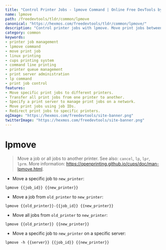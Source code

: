 ```yaml
---
title: "Control Printer Jobs - lpmove Command | Online Free DevTools by Hexmos"
name: lpmove
path: /freedevtools/tldr/common/lpmove
canonical: "https://hexmos.com/freedevtools/tldr/common/lpmove/"
description: "Control printer jobs with lpmove. Move print jobs between printers, manage print queues, and troubleshoot printing issues. Free online tool, no registration required."
category: common
keywords:
- printer job management
- lpmove command
- move print job
- linux printing
- cups printing system
- command line printing
- printer queue management
- print server administration
- lp command
- print job control
features:
- Move specific print jobs to different printers.
- Transfer all print jobs from one printer to another.
- Specify a print server to manage print jobs on a network.
- Move print jobs using job IDs.
- Redirect print jobs to specific printers.
ogImage: "https://hexmos.com/freedevtools/site-banner.png"
twitterImage: "https://hexmos.com/freedevtools/site-banner.png"
---
```


# lpmove

> Move a job or all jobs to another printer.
> See also: `cancel`, `lp`, `lpr`, `lprm`.
> More information: <https://openprinting.github.io/cups/doc/man-lpmove.html>.

- Move a specific job to `new_printer`:

`lpmove {{job_id}} {{new_printer}}`

- Move a job from `old_printer` to `new_printer`:

`lpmove {{old_printer}}-{{job_id}} {{new_printer}}`

- Move all jobs from `old_printer` to `new_printer`:

`lpmove {{old_printer}} {{new_printer}}`

- Move a specific job to `new_printer` on a specific server:

`lpmove -h {{server}} {{job_id}} {{new_printer}}`
